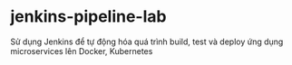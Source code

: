 # jenkins-pipeline-lab
Sử dụng Jenkins để tự động hóa quá trình build, test và deploy ứng dụng  microservices lên Docker, Kubernetes 

